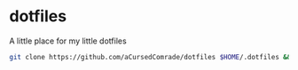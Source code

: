 # dotfiles
A little place for my little dotfiles

```bash
git clone https://github.com/aCursedComrade/dotfiles $HOME/.dotfiles && bash $HOME/.dotfiles/init.sh
```
